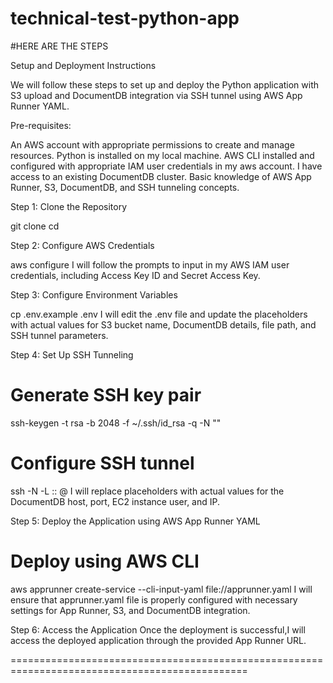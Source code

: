 # technical-test-python-app

#HERE ARE THE STEPS

Setup and Deployment Instructions

We will follow these steps to set up and deploy the Python application with S3 upload and DocumentDB integration via SSH tunnel using AWS App Runner YAML.

Pre-requisites:

An AWS account with appropriate permissions to create and manage resources.
Python is installed on my local machine.
AWS CLI installed and configured with appropriate IAM user credentials in my aws account.
I have access to an existing DocumentDB cluster.
Basic knowledge of AWS App Runner, S3, DocumentDB, and SSH tunneling concepts.

Step 1: Clone the Repository

git clone <repository-url>
cd <repository-directory>

Step 2: Configure AWS Credentials


aws configure
I will follow the prompts to input in my AWS IAM user credentials, including Access Key ID and Secret Access Key.

Step 3: Configure Environment Variables

cp .env.example .env
I will edit the .env file and update the placeholders with actual values for S3 bucket name, DocumentDB details, file path, and SSH tunnel parameters.

Step 4: Set Up SSH Tunneling

# Generate SSH key pair
ssh-keygen -t rsa -b 2048 -f ~/.ssh/id_rsa -q -N ""

# Configure SSH tunnel
ssh -N -L <local-port>:<documentdb-host>:<documentdb-port> <ec2-instance-user>@<ec2-instance-ip>
I will replace placeholders with actual values for the DocumentDB host, port, EC2 instance user, and IP.

Step 5: Deploy the Application using AWS App Runner YAML

# Deploy using AWS CLI
aws apprunner create-service --cli-input-yaml file://apprunner.yaml
I will ensure that apprunner.yaml file is properly configured with necessary settings for App Runner, S3, and DocumentDB integration.

Step 6: Access the Application
Once the deployment is successful,I will access the deployed application through the provided App Runner URL.

===============================================================================================
